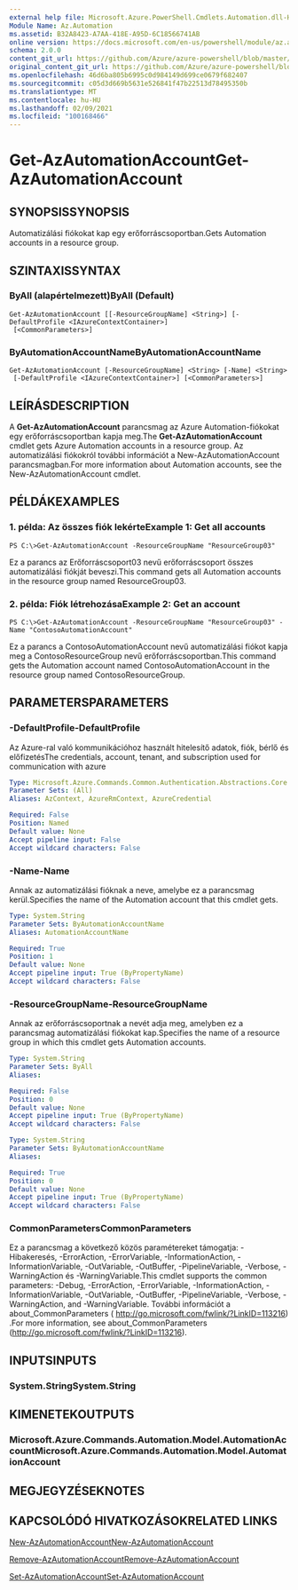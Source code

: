 ```yaml
---
external help file: Microsoft.Azure.PowerShell.Cmdlets.Automation.dll-Help.xml
Module Name: Az.Automation
ms.assetid: B32A8423-A7AA-418E-A95D-6C18566741AB
online version: https://docs.microsoft.com/en-us/powershell/module/az.automation/get-azautomationaccount
schema: 2.0.0
content_git_url: https://github.com/Azure/azure-powershell/blob/master/src/Automation/Automation/help/Get-AzAutomationAccount.md
original_content_git_url: https://github.com/Azure/azure-powershell/blob/master/src/Automation/Automation/help/Get-AzAutomationAccount.md
ms.openlocfilehash: 46d6ba805b6995c0d984149d699ce0679f682407
ms.sourcegitcommit: c05d3d669b5631e526841f47b22513d78495350b
ms.translationtype: MT
ms.contentlocale: hu-HU
ms.lasthandoff: 02/09/2021
ms.locfileid: "100168466"
---
```

# <span data-ttu-id="051a3-101">Get-AzAutomationAccount</span><span class="sxs-lookup"><span data-stu-id="051a3-101">Get-AzAutomationAccount</span></span>

## <span data-ttu-id="051a3-102">SYNOPSIS</span><span class="sxs-lookup"><span data-stu-id="051a3-102">SYNOPSIS</span></span>
<span data-ttu-id="051a3-103">Automatizálási fiókokat kap egy erőforráscsoportban.</span><span class="sxs-lookup"><span data-stu-id="051a3-103">Gets Automation accounts in a resource group.</span></span>

## <span data-ttu-id="051a3-104">SZINTAXIS</span><span class="sxs-lookup"><span data-stu-id="051a3-104">SYNTAX</span></span>

### <span data-ttu-id="051a3-105">ByAll (alapértelmezett)</span><span class="sxs-lookup"><span data-stu-id="051a3-105">ByAll (Default)</span></span>
```
Get-AzAutomationAccount [[-ResourceGroupName] <String>] [-DefaultProfile <IAzureContextContainer>]
 [<CommonParameters>]
```

### <span data-ttu-id="051a3-106">ByAutomationAccountName</span><span class="sxs-lookup"><span data-stu-id="051a3-106">ByAutomationAccountName</span></span>
```
Get-AzAutomationAccount [-ResourceGroupName] <String> [-Name] <String>
 [-DefaultProfile <IAzureContextContainer>] [<CommonParameters>]
```

## <span data-ttu-id="051a3-107">LEÍRÁS</span><span class="sxs-lookup"><span data-stu-id="051a3-107">DESCRIPTION</span></span>
<span data-ttu-id="051a3-108">A **Get-AzAutomationAccount** parancsmag az Azure Automation-fiókokat egy erőforráscsoportban kapja meg.</span><span class="sxs-lookup"><span data-stu-id="051a3-108">The **Get-AzAutomationAccount** cmdlet gets Azure Automation accounts in a resource group.</span></span>
<span data-ttu-id="051a3-109">Az automatizálási fiókokról további információt a New-AzAutomationAccount parancsmagban.</span><span class="sxs-lookup"><span data-stu-id="051a3-109">For more information about Automation accounts, see the New-AzAutomationAccount cmdlet.</span></span>

## <span data-ttu-id="051a3-110">PÉLDÁK</span><span class="sxs-lookup"><span data-stu-id="051a3-110">EXAMPLES</span></span>

### <span data-ttu-id="051a3-111">1. példa: Az összes fiók lekérte</span><span class="sxs-lookup"><span data-stu-id="051a3-111">Example 1: Get all accounts</span></span>
```
PS C:\>Get-AzAutomationAccount -ResourceGroupName "ResourceGroup03"
```

<span data-ttu-id="051a3-112">Ez a parancs az Erőforráscsoport03 nevű erőforráscsoport összes automatizálási fiókját beveszi.</span><span class="sxs-lookup"><span data-stu-id="051a3-112">This command gets all Automation accounts in the resource group named ResourceGroup03.</span></span>

### <span data-ttu-id="051a3-113">2. példa: Fiók létrehozása</span><span class="sxs-lookup"><span data-stu-id="051a3-113">Example 2: Get an account</span></span>
```
PS C:\>Get-AzAutomationAccount -ResourceGroupName "ResourceGroup03" -Name "ContosoAutomationAccount"
```

<span data-ttu-id="051a3-114">Ez a parancs a ContosoAutomationAccount nevű automatizálási fiókot kapja meg a ContosoResourceGroup nevű erőforráscsoportban.</span><span class="sxs-lookup"><span data-stu-id="051a3-114">This command gets the Automation account named ContosoAutomationAccount in the resource group named ContosoResourceGroup.</span></span>

## <span data-ttu-id="051a3-115">PARAMETERS</span><span class="sxs-lookup"><span data-stu-id="051a3-115">PARAMETERS</span></span>

### <span data-ttu-id="051a3-116">-DefaultProfile</span><span class="sxs-lookup"><span data-stu-id="051a3-116">-DefaultProfile</span></span>
<span data-ttu-id="051a3-117">Az Azure-ral való kommunikációhoz használt hitelesítő adatok, fiók, bérlő és előfizetés</span><span class="sxs-lookup"><span data-stu-id="051a3-117">The credentials, account, tenant, and subscription used for communication with azure</span></span>

```yaml
Type: Microsoft.Azure.Commands.Common.Authentication.Abstractions.Core.IAzureContextContainer
Parameter Sets: (All)
Aliases: AzContext, AzureRmContext, AzureCredential

Required: False
Position: Named
Default value: None
Accept pipeline input: False
Accept wildcard characters: False
```

### <span data-ttu-id="051a3-118">-Name</span><span class="sxs-lookup"><span data-stu-id="051a3-118">-Name</span></span>
<span data-ttu-id="051a3-119">Annak az automatizálási fióknak a neve, amelybe ez a parancsmag kerül.</span><span class="sxs-lookup"><span data-stu-id="051a3-119">Specifies the name of the Automation account that this cmdlet gets.</span></span>

```yaml
Type: System.String
Parameter Sets: ByAutomationAccountName
Aliases: AutomationAccountName

Required: True
Position: 1
Default value: None
Accept pipeline input: True (ByPropertyName)
Accept wildcard characters: False
```

### <span data-ttu-id="051a3-120">-ResourceGroupName</span><span class="sxs-lookup"><span data-stu-id="051a3-120">-ResourceGroupName</span></span>
<span data-ttu-id="051a3-121">Annak az erőforráscsoportnak a nevét adja meg, amelyben ez a parancsmag automatizálási fiókokat kap.</span><span class="sxs-lookup"><span data-stu-id="051a3-121">Specifies the name of a resource group in which this cmdlet gets Automation accounts.</span></span>

```yaml
Type: System.String
Parameter Sets: ByAll
Aliases:

Required: False
Position: 0
Default value: None
Accept pipeline input: True (ByPropertyName)
Accept wildcard characters: False
```

```yaml
Type: System.String
Parameter Sets: ByAutomationAccountName
Aliases:

Required: True
Position: 0
Default value: None
Accept pipeline input: True (ByPropertyName)
Accept wildcard characters: False
```

### <span data-ttu-id="051a3-122">CommonParameters</span><span class="sxs-lookup"><span data-stu-id="051a3-122">CommonParameters</span></span>
<span data-ttu-id="051a3-123">Ez a parancsmag a következő közös paramétereket támogatja: -Hibakeresés, -ErrorAction, -ErrorVariable, -InformationAction, -InformationVariable, -OutVariable, -OutBuffer, -PipelineVariable, -Verbose, -WarningAction és -WarningVariable.</span><span class="sxs-lookup"><span data-stu-id="051a3-123">This cmdlet supports the common parameters: -Debug, -ErrorAction, -ErrorVariable, -InformationAction, -InformationVariable, -OutVariable, -OutBuffer, -PipelineVariable, -Verbose, -WarningAction, and -WarningVariable.</span></span> <span data-ttu-id="051a3-124">További információt a about_CommonParameters ( http://go.microsoft.com/fwlink/?LinkID=113216) .</span><span class="sxs-lookup"><span data-stu-id="051a3-124">For more information, see about_CommonParameters (http://go.microsoft.com/fwlink/?LinkID=113216).</span></span>

## <span data-ttu-id="051a3-125">INPUTS</span><span class="sxs-lookup"><span data-stu-id="051a3-125">INPUTS</span></span>

### <span data-ttu-id="051a3-126">System.String</span><span class="sxs-lookup"><span data-stu-id="051a3-126">System.String</span></span>

## <span data-ttu-id="051a3-127">KIMENETEK</span><span class="sxs-lookup"><span data-stu-id="051a3-127">OUTPUTS</span></span>

### <span data-ttu-id="051a3-128">Microsoft.Azure.Commands.Automation.Model.AutomationAccount</span><span class="sxs-lookup"><span data-stu-id="051a3-128">Microsoft.Azure.Commands.Automation.Model.AutomationAccount</span></span>

## <span data-ttu-id="051a3-129">MEGJEGYZÉSEK</span><span class="sxs-lookup"><span data-stu-id="051a3-129">NOTES</span></span>

## <span data-ttu-id="051a3-130">KAPCSOLÓDÓ HIVATKOZÁSOK</span><span class="sxs-lookup"><span data-stu-id="051a3-130">RELATED LINKS</span></span>

[<span data-ttu-id="051a3-131">New-AzAutomationAccount</span><span class="sxs-lookup"><span data-stu-id="051a3-131">New-AzAutomationAccount</span></span>](./New-AzAutomationAccount.md)

[<span data-ttu-id="051a3-132">Remove-AzAutomationAccount</span><span class="sxs-lookup"><span data-stu-id="051a3-132">Remove-AzAutomationAccount</span></span>](./Remove-AzAutomationAccount.md)

[<span data-ttu-id="051a3-133">Set-AzAutomationAccount</span><span class="sxs-lookup"><span data-stu-id="051a3-133">Set-AzAutomationAccount</span></span>](./Set-AzAutomationAccount.md)


